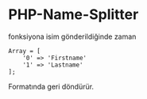 # PHP-Name-Splitter

fonksiyona isim gönderildiğinde zaman

```
Array = [
	'0' => 'Firstname'
	'1' => 'Lastname' 
];

```

Formatında geri döndürür.